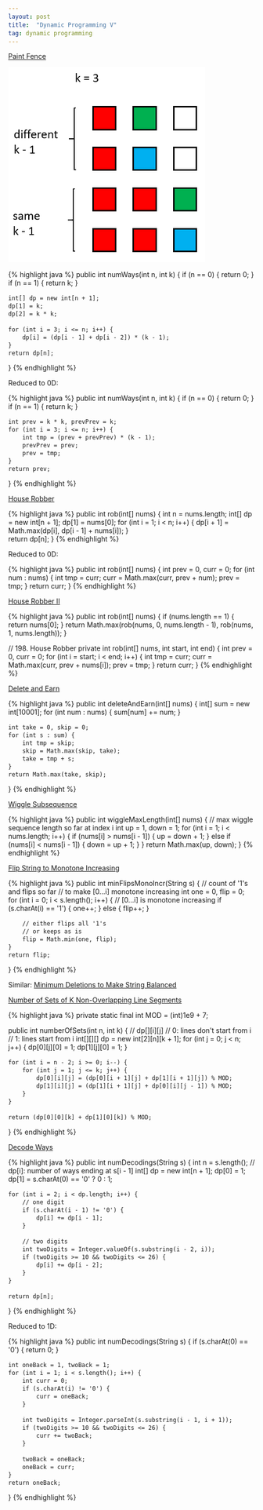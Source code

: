 ```yaml
---
layout: post
title:  "Dynamic Programming V"
tag: dynamic programming
---
```

[Paint Fence][paint-fence]

![Paint Fence](/assets/paint_fence.png)

{% highlight java %}
public int numWays(int n, int k) {
    if (n == 0) {
        return 0;
    }
    if (n == 1) {
        return k;
    }

    int[] dp = new int[n + 1];
    dp[1] = k;
    dp[2] = k * k;

    for (int i = 3; i <= n; i++) {
        dp[i] = (dp[i - 1] + dp[i - 2]) * (k - 1);
    }
    return dp[n];
}
{% endhighlight %}

Reduced to 0D:

{% highlight java %}
public int numWays(int n, int k) {
    if (n == 0) {
        return 0;
    }
    if (n == 1) {
        return k;
    }

    int prev = k * k, prevPrev = k;
    for (int i = 3; i <= n; i++) {
        int tmp = (prev + prevPrev) * (k - 1);
        prevPrev = prev;
        prev = tmp;
    }
    return prev;
}
{% endhighlight %}

[House Robber][house-robber]

{% highlight java %}
public int rob(int[] nums) {
    int n = nums.length;
    int[] dp = new int[n + 1];
    dp[1] = nums[0];
    for (int i = 1; i < n; i++) {
        dp[i + 1] = Math.max(dp[i], dp[i - 1] + nums[i]);
    }       
    return dp[n];
}
{% endhighlight %}

Reduced to 0D:

{% highlight java %}
public int rob(int[] nums) {
    int prev = 0, curr = 0;
    for (int num : nums) {
        int tmp = curr;
        curr = Math.max(curr, prev + num);
        prev = tmp;
    }
    return curr;
}
{% endhighlight %}

[House Robber II][house-robber-ii]

{% highlight java %}
public int rob(int[] nums) {
    if (nums.length == 1) {
        return nums[0];
    }
    return Math.max(rob(nums, 0, nums.length - 1), rob(nums, 1, nums.length));
}

// 198. House Robber
private int rob(int[] nums, int start, int end) {
    int prev = 0, curr = 0;
    for (int i = start; i < end; i++) {
        int tmp = curr;
        curr = Math.max(curr, prev + nums[i]);
        prev = tmp;
    }
    return curr;
}
{% endhighlight %}

[Delete and Earn][delete-and-earn]

{% highlight java %}
public int deleteAndEarn(int[] nums) {
    int[] sum = new int[10001];
    for (int num : nums) {
        sum[num] += num;
    }

    int take = 0, skip = 0;
    for (int s : sum) {
        int tmp = skip;
        skip = Math.max(skip, take);
        take = tmp + s;
    }
    return Math.max(take, skip);
}
{% endhighlight %}

[Wiggle Subsequence][wiggle-subsequence]

{% highlight java %}
public int wiggleMaxLength(int[] nums) {
    // max wiggle sequence length so far at index i
    int up = 1, down = 1;
    for (int i = 1; i < nums.length; i++) {
        if (nums[i] > nums[i - 1]) {
            up = down + 1;
        } else if (nums[i] < nums[i - 1]) {
            down = up + 1;
        }
    }
    return Math.max(up, down);
}
{% endhighlight %}

[Flip String to Monotone Increasing][flip-string-to-monotone-increasing]

{% highlight java %}
public int minFlipsMonoIncr(String s) {
    // count of '1's and flips so far
    // to make [0...i] monotone increasing
    int one = 0, flip = 0;
    for (int i = 0; i < s.length(); i++) {
        // [0...i] is monotone increasing
        if (s.charAt(i) == '1') {
            one++;
        } else {
            flip++;
        }

        // either flips all '1's
        // or keeps as is
        flip = Math.min(one, flip);
    }
    return flip;
}
{% endhighlight %}

Similar: [Minimum Deletions to Make String Balanced][minimum-deletions-to-make-string-balanced]

[Number of Sets of K Non-Overlapping Line Segments][number-of-sets-of-k-non-overlapping-line-segments]

{% highlight java %}
private static final int MOD = (int)1e9 + 7;

public int numberOfSets(int n, int k) {
    // dp[][i][j]
    // 0: lines don't start from i
    // 1: lines start from i
    int[][][] dp = new int[2][n][k + 1];
    for (int j = 0; j < n; j++) {
        dp[0][j][0] = 1;
        dp[1][j][0] = 1;
    }

    for (int i = n - 2; i >= 0; i--) {
        for (int j = 1; j <= k; j++) {
            dp[0][i][j] = (dp[0][i + 1][j] + dp[1][i + 1][j]) % MOD;
            dp[1][i][j] = (dp[1][i + 1][j] + dp[0][i][j - 1]) % MOD;
        }
    }

    return (dp[0][0][k] + dp[1][0][k]) % MOD;
}
{% endhighlight %}

[Decode Ways][decode-ways]

{% highlight java %}
public int numDecodings(String s) {
    int n = s.length();
    // dp[i]: number of ways ending at s[i - 1]
    int[] dp = new int[n + 1];
    dp[0] = 1;
    dp[1] = s.charAt(0) == '0' ? 0 : 1;

    for (int i = 2; i < dp.length; i++) {
        // one digit
        if (s.charAt(i - 1) != '0') {
            dp[i] += dp[i - 1];
        }

        // two digits
        int twoDigits = Integer.valueOf(s.substring(i - 2, i));
        if (twoDigits >= 10 && twoDigits <= 26) {
            dp[i] += dp[i - 2];
        }
    }

    return dp[n];
}
{% endhighlight %}

Reduced to 1D:

{% highlight java %}
public int numDecodings(String s) {
    if (s.charAt(0) == '0') {
        return 0;
    }

    int oneBack = 1, twoBack = 1;
    for (int i = 1; i < s.length(); i++) {
        int curr = 0;
        if (s.charAt(i) != '0') {
            curr = oneBack;
        }

        int twoDigits = Integer.parseInt(s.substring(i - 1, i + 1));
        if (twoDigits >= 10 && twoDigits <= 26) {
            curr += twoBack;
        }

        twoBack = oneBack;
        oneBack = curr;
    }
    return oneBack;
}
{% endhighlight %}

[decode-ways]: https://leetcode.com/problems/decode-ways/
[delete-and-earn]: https://leetcode.com/problems/delete-and-earn/
[flip-string-to-monotone-increasing]: https://leetcode.com/problems/flip-string-to-monotone-increasing/
[house-robber]: https://leetcode.com/problems/house-robber/
[house-robber-ii]: https://leetcode.com/problems/house-robber-ii/
[minimum-deletions-to-make-string-balanced]: https://leetcode.com/problems/minimum-deletions-to-make-string-balanced/
[number-of-sets-of-k-non-overlapping-line-segments]: https://leetcode.com/problems/number-of-sets-of-k-non-overlapping-line-segments/
[paint-fence]: https://leetcode.com/problems/paint-fence/
[wiggle-subsequence]: https://leetcode.com/problems/wiggle-subsequence/

